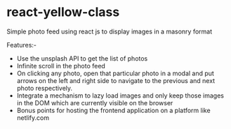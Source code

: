 # react-yellow-class

Simple photo feed using react js to display images in a masonry format

Features:-
- Use the unsplash API to get the list of photos
- Infinite scroll in the photo feed
- On clicking any photo, open that particular photo in a modal and put arrows on the left and right side to navigate to the previous and next photo respectively.
- Integrate a mechanism to lazy load images and only keep those images in the DOM which are currently visible on the browser
- Bonus points for hosting the frontend application on a platform like netlify.com 